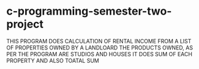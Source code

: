 # c-programming-semester-two-project
THIS PROGRAM DOES CALCULATION OF RENTAL INCOME FROM A LIST OF PROPERTIES OWNED BY A LANDLOARD THE PRODUCTS OWNED, AS PER THE PROGRAM ARE STUDIOS AND HOUSES IT DOES SUM OF EACH PROPERTY AND ALSO TOATAL SUM
